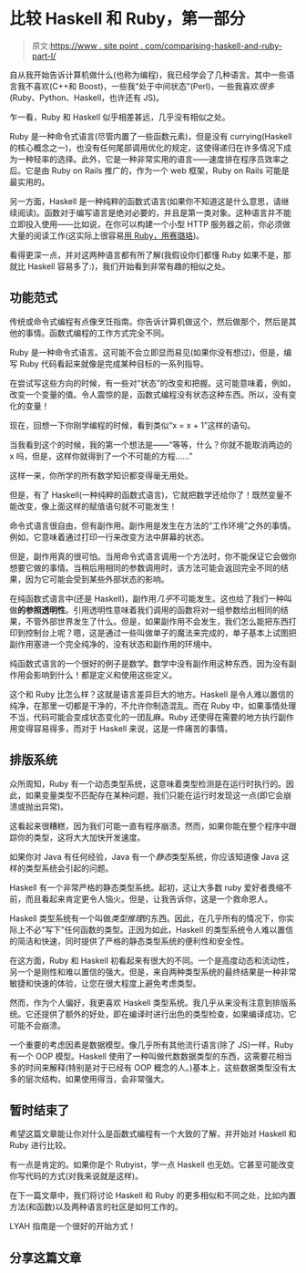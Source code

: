 # 比较 Haskell 和 Ruby，第一部分

> 原文:[https://www . site point . com/comparising-haskell-and-ruby-part-I/](https://www.sitepoint.com/comparing-haskell-and-ruby-part-i/)

自从我开始告诉计算机做什么(也称为编程)，我已经学会了几种语言。其中一些语言我不喜欢(C++和 Boost)，一些我“处于中间状态”(Perl)，一些我喜欢*很多* (Ruby、Python、Haskell，也许还有 JS)。

乍一看，Ruby 和 Haskell 似乎相差甚远，几乎没有相似之处。

Ruby 是一种命令式语言(尽管内置了一些函数元素)，但是没有 currying(Haskell 的核心概念之一)，也没有任何尾部调用优化的规定，这使得递归在许多情况下成为一种轻率的选择。此外，它是一种非常实用的语言——速度排在程序员效率之后。它是由 Ruby on Rails 推广的，作为一个 web 框架，Ruby on Rails 可能是最实用的。

另一方面，Haskell 是一种纯粹的函数式语言(如果你不知道这是什么意思，请继续阅读)。函数对于编写语言是绝对必要的，并且是第一类对象。这种语言并不能立即投入使用——比如说，在你可以构建一个小型 HTTP 服务器之前，你必须做大量的阅读工作(这实际上很容易[用 Ruby，用赛璐珞](https://www.sitepoint.com/series/an-introduction-to-celluloid/))。

看得更深一点，并对这两种语言都有所了解(我假设你们都懂 Ruby 如果不是，那就比 Haskell 容易多了:)，我们开始看到非常有趣的相似之处。

## 功能范式

传统或命令式编程有点像烹饪指南。你告诉计算机做这个，然后做那个，然后是其他的事情。函数式编程的工作方式完全不同。

Ruby 是一种命令式语言。这可能不会立即显而易见(如果你没有想过)，但是，编写 Ruby 代码看起来就像是完成某种目标的一系列指导。

在尝试写这些方向的时候，有一些对“状态”的改变和把握。这可能意味着，例如，改变一个变量的值。令人震惊的是，函数式编程没有状态这种东西。所以，没有变化的变量！

现在，回想一下你刚学编程的时候，看到类似“x = x + 1”这样的语句。

当我看到这个的时候，我的第一个想法是——“等等，什么？你就不能取消两边的 x 吗，但是，这样你就得到了一个不可能的方程……”

这样一来，你所学的所有数学知识都变得毫无用处。

但是，有了 Haskell(一种纯粹的函数式语言)，它就把数学还给你了！既然变量不能改变，像上面这样的赋值语句就不可能发生！

命令式语言很自由，但有副作用。副作用是发生在方法的“工作环境”之外的事情。例如，它意味着通过打印一行来改变方法中屏幕的状态。

但是，副作用真的很可怕。当用命令式语言调用一个方法时，你不能保证它会做你想要它做的事情。当稍后用相同的参数调用时，该方法可能会返回完全不同的结果，因为它可能会受到某些外部状态的影响。

在纯函数式语言中(还是 Haskell)，副作用*几乎*不可能发生。这也给了我们一种叫做**的参照透明性**。引用透明性意味着我们调用的函数将对一组参数给出相同的结果，不管外部世界发生了什么。但是，如果副作用不会发生，我们怎么能把东西打印到控制台上呢？嗯，这是通过一些叫做单子的魔法来完成的，单子基本上试图把副作用塞进一个完全纯净的，没有状态和副作用的环境中。

纯函数式语言的一个很好的例子是数学。数学中没有副作用这种东西，因为没有副作用会影响到什么！都是定义和使用这些定义。

这个和 Ruby 比怎么样？这就是语言差异巨大的地方。Haskell 是令人难以置信的纯净，在那里一切都是干净的，不允许你制造混乱。而在 Ruby 中，如果事情处理不当，代码可能会变成状态变化的一团乱麻。Ruby 还使得在需要的地方执行副作用变得容易得多，而对于 Haskell 来说，这是一件痛苦的事情。

## 排版系统

众所周知，Ruby 有一个动态类型系统，这意味着类型检测是在运行时执行的。因此，如果变量类型不匹配存在某种问题，我们只能在运行时发现这一点(即它会崩溃或抛出异常)。

这看起来很糟糕，因为我们可能一直有程序崩溃。然而，如果你能在整个程序中跟踪你的类型，这将大大加快开发速度。

如果你对 Java 有任何经验，Java 有一个*静态*类型系统，你应该知道像 Java 这样的类型系统会引起的问题。

Haskell 有一个非常严格的静态类型系统。起初，这让大多数 ruby 爱好者畏缩不前，而且看起来肯定更令人恼火。但是，让我告诉你，这是一个救命恩人。

Haskell 类型系统有一个叫做*类型推理*的东西。因此，在几乎所有的情况下，你实际上不必“写下”任何函数的类型。正因为如此，Haskell 的类型系统令人难以置信的简洁和快速，同时提供了严格的静态类型系统的便利性和安全性。

在这方面，Ruby 和 Haskell 初看起来有很大的不同。一个是高度动态和流动性，另一个是刚性和难以置信的强大。但是，来自两种类型系统的最终结果是一种非常敏捷和快速的体验，让您在很大程度上避免考虑类型。

然而，作为个人偏好，我更喜欢 Haskell 类型系统。我几乎从来没有注意到排版系统。它还提供了额外的好处，即在编译时进行出色的类型检查，如果编译成功，它可能不会崩溃。

一个重要的考虑因素是数据模型。像几乎所有其他流行语言(除了 JS)一样，Ruby 有一个 OOP 模型。Haskell 使用了一种叫做代数数据类型的东西，这需要花相当多的时间来解释(特别是对于已经有 OOP 概念的人。)基本上，这些数据类型没有太多的层次结构，如果使用得当，会非常强大。

## 暂时结束了

希望这篇文章能让你对什么是函数式编程有一个大致的了解，并开始对 Haskell 和 Ruby 进行比较。

有一点是肯定的。如果你是个 Rubyist，学一点 Haskell 也无妨。它甚至可能改变你写代码的方式(对我来说就是这样)。

在下一篇文章中，我们将讨论 Haskell 和 Ruby 的更多相似和不同之处，比如内置方法(和函数)以及两种语言的社区是如何工作的。

LYAH 指南是一个很好的开始方式！

## 分享这篇文章